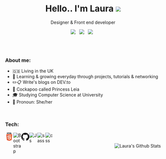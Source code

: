 
<div class="hero-image">
  <div class="hero-text">
    <h1 align= 'center'> Hello.. I'm Laura <img src="https://media.giphy.com/media/hvRJCLFzcasrR4ia7z/giphy.gif" width="25px"> </h1>
    <p align="center"> Designer & Front end developer</u></p>
    
  
  
     
 <p align='center'>
<a href="https://www.linkedin.com/in/laurawilkinson29/"><img height="30" src="https://raw.githubusercontent.com/trinwin/trinwin/master/icons/linkedin.png?raw=true"></a>&nbsp;&nbsp;
  <a href="https://twitter.com/miss_lorsx"><img height="30" src="https://raw.githubusercontent.com/trinwin/trinwin/master/icons/twitter.png?raw=true"></a>&nbsp;&nbsp;
  <a href="https://dev.to/misslorsx"><img height="30" src="https://raw.githubusercontent.com/trinwin/trinwin/master/icons/devto.png?raw=true"></a>&nbsp;&nbsp;
   
  
  </div>
</div>
<br>
<br>

### <h3> About me: </h3>

<div align="left">

- 🇬🇧 Living in the UK
- 🔭 Learning & growing everyday through projects, tutorials & networking
- ✏️📋 Write's blogs on DEV.to
- 🐶 Cockapoo called Princess Leia
- 🎓 Studying Computer Science at University
- 🌟 Pronoun: She/her

</div>
 <br>
 
 <h3> Tech: </h3>

<img align="left" alt="HTML5" width="26px" src="https://raw.githubusercontent.com/github/explore/80688e429a7d4ef2fca1e82350fe8e3517d3494d/topics/html/html.png" />
<img align="left" alt="Bootstrap" width="26px" src="https://www.pinclipart.com/picdir/middle/35-353932_bootstrap-bootstrap-4-logo-png-clipart.png" />
<img align="left" alt="GitHub" width="26px" src="https://raw.githubusercontent.com/github/explore/78df643247d429f6cc873026c0622819ad797942/topics/github/github.png" />
<img align="left" alt="Js" width="26px" src="https://img.icons8.com/color/48/000000/javascript.png"/>
<img align="left" alt="sass" width="26px" src="https://img.icons8.com/color/48/000000/sass.png"/>
<img align="left" alt="css" width="26px" src="https://img.icons8.com/dusk/64/000000/css3.png"/>
<br>
<br>

<img align="right" alt="Laura's Github Stats" src="![Laura's github stats](https://github-readme-stats.vercel.app/api?username=misslorsx&show_icons=true&bg_color=30,ff4444,ff8888&title_color=fff&text_color=fff&icon_color=fff)"/>


